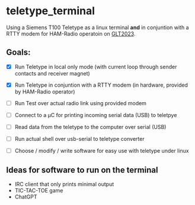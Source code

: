 # teletype_terminal

Using a Siemens T100 Teletype as a linux terminal  __and__ in conjuntion with a RTTY modem for HAM-Radio operatoin on [GLT2023](https://www.linuxtage.at/de/).

## Goals:

- [x] Run Teletype in local only mode (with current loop through sender contacts and receiver magnet)
- [x] Run Teletype in conjuntion with a RTTY modem (in hardware, provided by HAM-Radio operator)
- [ ] Run Test over actual radio link using provided modem
- [ ] Connect to a µC for printing incoming serial data (USB) to teletpye
- [ ] Read data from the teletype to the computer over serial (USB)
- [ ] Run actual shell over usb-serial to teletype converter
- [ ] Choose / modify / write software for easy use with teletype under linux


## Ideas for software to run on the terminal

* IRC client that only prints minimal output
* TIC-TAC-TOE game
* ChatGPT 
